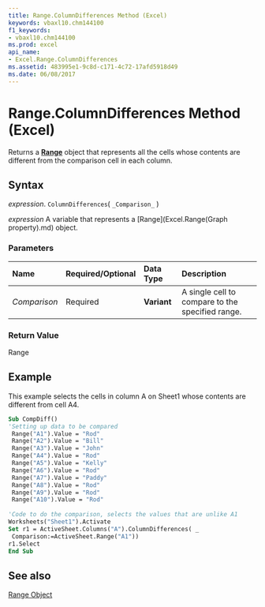 ```yaml
---
title: Range.ColumnDifferences Method (Excel)
keywords: vbaxl10.chm144100
f1_keywords:
- vbaxl10.chm144100
ms.prod: excel
api_name:
- Excel.Range.ColumnDifferences
ms.assetid: 483995e1-9c8d-c171-4c72-17afd5918d49
ms.date: 06/08/2017
---
```



# Range.ColumnDifferences Method (Excel)

Returns a  **[Range](Excel.Range(object).md)** object that represents all the cells whose contents are different from the comparison cell in each column.


## Syntax

 _expression_. `ColumnDifferences`( `_Comparison_` )

 _expression_ A variable that represents a [Range](Excel.Range(Graph property).md) object.


### Parameters



|**Name**|**Required/Optional**|**Data Type**|**Description**|
|:-----|:-----|:-----|:-----|
| _Comparison_|Required| **Variant**|A single cell to compare to the specified range.|

### Return Value

Range


## Example

This example selects the cells in column A on Sheet1 whose contents are different from cell A4.


```vb
Sub CompDiff() 
'Setting up data to be compared 
 Range("A1").Value = "Rod" 
 Range("A2").Value = "Bill" 
 Range("A3").Value = "John" 
 Range("A4").Value = "Rod" 
 Range("A5").Value = "Kelly" 
 Range("A6").Value = "Rod" 
 Range("A7").Value = "Paddy" 
 Range("A8").Value = "Rod" 
 Range("A9").Value = "Rod" 
 Range("A10").Value = "Rod" 
 
'Code to do the comparison, selects the values that are unlike A1 
Worksheets("Sheet1").Activate 
Set r1 = ActiveSheet.Columns("A").ColumnDifferences( _ 
 Comparison:=ActiveSheet.Range("A1")) 
r1.Select 
End Sub
```


## See also


[Range Object](Excel.Range(object).md)


